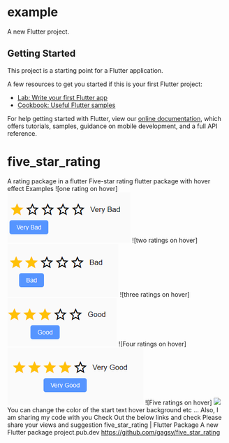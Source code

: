 # example

A new Flutter project.

## Getting Started

This project is a starting point for a Flutter application.

A few resources to get you started if this is your first Flutter project:

- [Lab: Write your first Flutter app](https://flutter.dev/docs/get-started/codelab)
- [Cookbook: Useful Flutter samples](https://flutter.dev/docs/cookbook)

For help getting started with Flutter, view our
[online documentation](https://flutter.dev/docs), which offers tutorials,
samples, guidance on mobile development, and a full API reference.

# five_star_rating
A rating package in a flutter
Five-star rating flutter package with hover effect
Examples
![one rating on hover]
<img src="https://raw.githubusercontent.com/gagsy/five_star_rating/master/vbadrating.png">
![two ratings on hover]
<img src="https://raw.githubusercontent.com/gagsy/five_star_rating/master/badrating.png">
![three ratings on hover]
<img src="https://raw.githubusercontent.com/gagsy/five_star_rating/master/goodrating.png">
![Four ratings on hover]
<img src="https://raw.githubusercontent.com/gagsy/five_star_rating/master/vgoodrating.png">
![Five ratings on hover]
<img src="https://raw.githubusercontent.com/gagsy/five_star_rating/master/excellect.png">
You can change the color of the start text hover background etc …
Also, I am sharing my code with you
Check Out the below links and check Please share your views and suggestion
five_star_rating | Flutter Package
A new Flutter package project.pub.dev
https://github.com/gagsy/five_star_rating 
  
